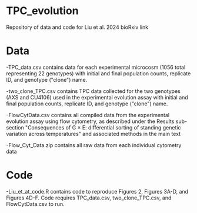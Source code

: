 # TPC_evolution
Repository of data and code for Liu et al. 2024
bioRxiv link

# Data
-TPC_data.csv contains data for each experimental microcosm (1056 total representing 22 genotypes) with initial and final population counts, replicate ID, and genotype ("clone") name. 

-two_clone_TPC.csv contains TPC data collected for the two genotypes (AXS and CU4106) used in the experimental evolution assay with initial and final population counts, replicate ID, and genotype ("clone") name. 

-FlowCytData.csv contains all compiled data from the experimental evolution assay using flow cytometry, as described under the Results sub-section "Consequences of G × E: differential sorting of standing genetic variation across temperatures" and associated methods in the main text

-Flow_Cyt_Data.zip contains all raw data from each individual cytometry data

# Code

-Liu_et_at_code.R contains code to reproduce Figures 2, Figures 3A-D, and Figures 4D-F. Code requires TPC_data.csv, two_clone_TPC.csv, and FlowCytData.csv to run.

